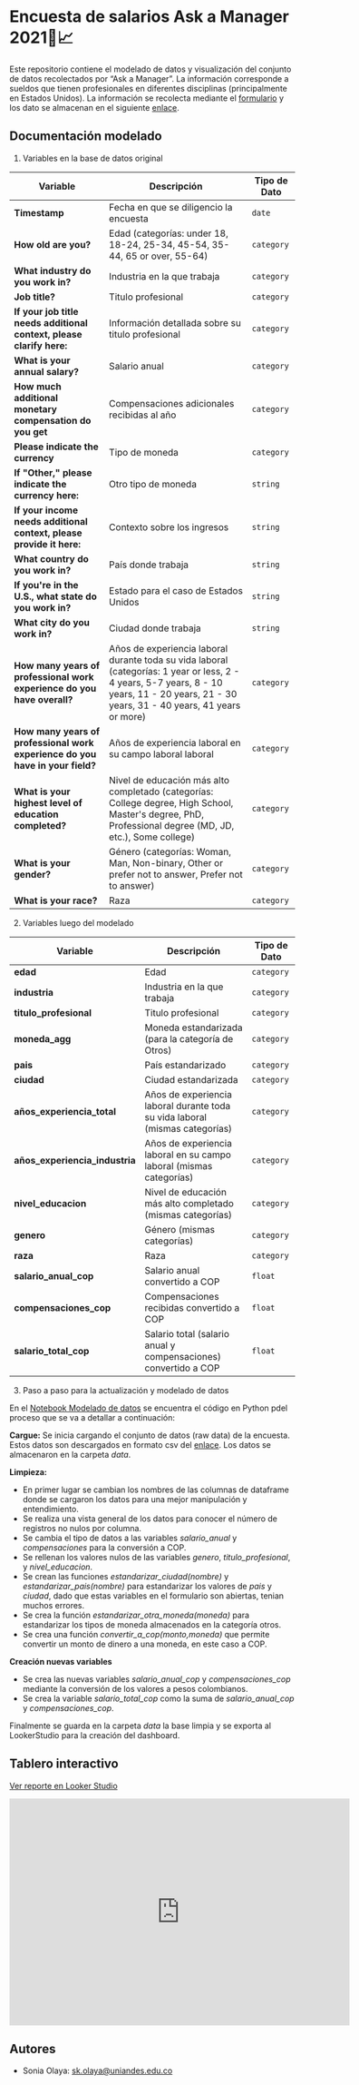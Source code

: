 
# Encuesta de salarios Ask a Manager 2021💼📈

Este repositorio contiene el modelado de datos y visualización del conjunto de datos recolectados por “Ask a Manager”. La información corresponde a sueldos que tienen profesionales en diferentes disciplinas (principalmente en Estados Unidos). La información se recolecta mediante el [formulario](https://www.askamanager.org/2021/04/how-much-money-do-you-make-4.html) y los dato se almacenan en el siguiente [enlace](https://docs.google.com/spreadsheets/d/1IPS5dBSGtwYVbjsfbaMCYIWnOuRmJcbequohNxCyGVw/edit?resourcekey#gid=1625408792 ).



 


## Documentación modelado


1. Variables en la base de datos original

| Variable            | Descripción                                                                                                           | Tipo de Dato   |
|---------------------|-----------------------------------------------------------------------------------------------------------------------|----------------|
| **Timestamp**          | Fecha en que se diligencio la encuesta                                                         | `date`     |
| **How old are you?**          | Edad (categorías: under 18, 18-24, 25-34, 45-54, 35-44, 65 or over, 55-64)                                                        | `category`     |
| **What industry do you work in?**          | Industria en la que trabaja                                                          | `category`     |
| **Job title?**          | Titulo profesional                                                          | `category`     |
| **If your job title needs additional context, please clarify here:**          | Información detallada sobre su titulo profesional                                                          | `category`     |
| **What is your annual salary?**          | Salario anual                                                          | `category`     |
| **How much additional monetary compensation do you get**          | Compensaciones adicionales recibidas al año                                                          | `category`     |
| **Please indicate the currency**          | Tipo de moneda                                                          | `category`     |
| **If "Other," please indicate the currency here:**          | Otro tipo de moneda                                                          | `string`     |
| **If your income needs additional context, please provide it here:**          | Contexto sobre los ingresos                                                          | `string`     |
| **What country do you work in?**          | País donde trabaja                                                          | `string`     |
| **If you're in the U.S., what state do you work in?**          | Estado para el caso de Estados Unidos                                                         | `string`     |
| **What city do you work in?**          | Ciudad donde trabaja                                                          | `string`     |
| **How many years of professional work experience do you have overall?**          | Años de experiencia laboral durante toda su vida laboral (categorías: 1 year or less, 2 - 4 years, 5-7 years, 8 - 10 years, 11 - 20 years, 21 - 30 years, 31 - 40 years, 41 years or more)                                                        | `category`     |
| **How many years of professional work experience do you have in your field?**          | Años de experiencia laboral en su campo laboral laboral                                                         | `category`     |
| **What is your highest level of education completed?**          | Nivel de educación más alto completado (categorías: College degree, High School, Master's degree, PhD, Professional degree (MD, JD, etc.), Some college)                                                        | `category`     |
| **What is your gender?**          | Género (categorías: Woman, Man, Non-binary, Other or prefer not to answer, Prefer not to answer)                                                         | `category`     |
| **What is your race?**          | Raza                                                         | `category`     |

2. Variables luego del modelado

| Variable            | Descripción                                                                                                           | Tipo de Dato   |
|---------------------|-----------------------------------------------------------------------------------------------------------------------|----------------|
| **edad**          | Edad                                                         | `category`     |
| **industria**          | Industria en la que trabaja                                                         | `category`     |
| **titulo_profesional**          | Titulo profesional                                                         | `category`     |
| **moneda_agg**          | Moneda estandarizada (para la categoría de Otros)                                                         | `category`     |
| **pais**          | País estandarizado                                                         | `category`     |
| **ciudad**          | Ciudad estandarizada                                                         | `category`     |
| **años_experiencia_total**          | Años de experiencia laboral durante toda su vida laboral (mismas categorías)                                                         | `category`     |
| **años_experiencia_industria**          | Años de experiencia laboral en su campo laboral (mismas categorías)                                                         | `category`     |
| **nivel_educacion**          | Nivel de educación más alto completado (mismas categorías)                                                         | `category`     |
| **genero**          | Género (mismas categorías)                                                         | `category`     |
| **raza**          | Raza                                                         | `category`     |
| **salario_anual_cop**          | Salario anual convertido a COP                                                         | `float`     |
| **compensaciones_cop**          | Compensaciones recibidas convertido a COP                                                         | `float`     |
| **salario_total_cop**          | Salario total (salario anual y compensaciones) convertido a COP                                                         | `float`     |

3. Paso a paso para la actualización y modelado de datos


En el [Notebook Modelado de datos](https://github.com/soniakolaya/Encuesta_salarios/blob/main/Modelado_datos.ipynb) se encuentra el código en Python pdel proceso que se va a detallar a continuación:

**Cargue:** Se inicia cargando el conjunto de datos (raw data) de la encuesta. Estos datos son descargados en formato csv del [enlace](https://docs.google.com/spreadsheets/d/1IPS5dBSGtwYVbjsfbaMCYIWnOuRmJcbequohNxCyGVw/edit?resourcekey#gid=1625408792 ). Los datos se almacenaron en la carpeta *data*.

**Limpieza:** 
- En primer lugar se cambian los nombres de las columnas de dataframe donde se cargaron los datos para una mejor manipulación y entendimiento. 
- Se realiza una vista general de los datos para conocer el número de registros no nulos por columna. 
- Se cambia el tipo de datos a las variables *salario_anual* y *compensaciones* para la conversión a COP. 
- Se rellenan los valores nulos de las variables *genero*, *titulo_profesional*, y *nivel_educacion*.
- Se crean las funciones *estandarizar_ciudad(nombre)* y *estandarizar_pais(nombre)* para estandarizar los valores de *pais* y *ciudad*, dado que estas variables en el formulario son abiertas, tenian muchos errores.
- Se crea la función *estandarizar_otra_moneda(moneda)* para estandarizar los tipos de moneda almacenados en la categoría otros.
- Se crea una función *convertir_a_cop(monto,moneda)* que permite convertir un monto de dinero a una moneda, en este caso a COP. 

**Creación nuevas variables**
- Se crea las nuevas variables *salario_anual_cop* y *compensaciones_cop* mediante la conversión de los valores a pesos colombianos.
- Se crea la variable *salario_total_cop* como la suma de *salario_anual_cop* y *compensaciones_cop*.

Finalmente se guarda en la carpeta *data* la base limpia y se exporta al LookerStudio para la creación del dashboard.
## Tablero interactivo

[Ver reporte en Looker Studio](https://lookerstudio.google.com/s/nfEWA6ylDn4)


<iframe width="600" height="400" src="https://lookerstudio.google.com/s/nfEWA6ylDn4" frameborder="0" allowfullscreen></iframe>



## Autores

- Sonia Olaya: [sk.olaya@uniandes.edu.co](sk.olaya@uniandes.edu.co)


